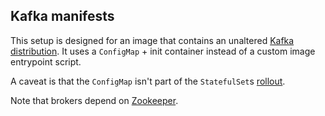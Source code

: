 ## Kafka manifests

This setup is designed for an image that contains an unaltered [Kafka distribution](https://kafka.apache.org/downloads). It uses a `ConfigMap` + init container instead of a custom image entrypoint script.

A caveat is that the `ConfigMap` isn't part of the `StatefulSet`s [rollout](https://kubernetes.io/docs/reference/generated/kubectl/kubectl-commands#rollout).

Note that brokers depend on [Zookeeper](../zookeeper/).
